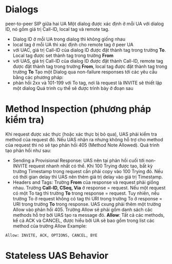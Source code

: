 # Dialogs
peer-to-peer SIP giữa hai UA
Một dialog được xác định ở mỗi UA với dialog ID, nó gồm giá trị Call-ID, local tag và remote tag. 
- Dialog ID ở mỗi UA trong dialog thì không giống nhau
- local tag ở mỗi UA thì xác định cho remote tag ở peer UA
- với UAC, giá trị Call-ID của dialog ID được đặt thành tag trong trường **To**. Local tag được set thành tag trong trường **From**
- với UAS, giá trị Call-ID của dialog ID được đặt thành Call-ID, remote tag được đặt thành tag trong trường **From**, local tag được đặt thành tag trong trường **To**
Tạo một Dialog
qua non-failure responses tới các yêu cầu bằng các phương pháp:
- phản hồi 2xx và 101-199 với To tag, nơi là request là INVITE sẽ thiết lập một dialog
Quá trình cụ thể sẽ được trình bày ở đoạn sau
# Method Inspection (phương pháp kiểm tra)
Khi request được xác thực (hoặc xác thực bị bỏ qua), UAS phải kiểm tra method của request đó. Nếu UAS nhận ra nhưng không hỗ trợ cho method của request thì nó sẽ tạo phản hồi 405 (Method Note Allowed). 
Quá trình tạo phản hồi như sau:
- Sending a Provisional Response: UAS nên tại phản hồi cuối tới non-INVITE request nhanh nhất có thể. Khi 100 Trying được tạo, bất kỳ trường Timestamp trong request cần phải copy vào 100 Trying đó. Nếu có thời gian delay thì UAS nên thêm giá trị delay vào giá trị Timestamp. 
- Headers and Tags: Trường **From** của response và request phải giống nhau. Trường **Call-ID, CSeq, Via** ở response = request. Nếu một request có một To tag thì trường **To** trong response = request. Tuy nhiên, nếu trường To ở request không có tag thì URI trong trường To ở response = URI trong trường **To** trong response. 
UAS cxung phải thêm một trường Allow vào phản hồi 405. Trường Allow sẽ phải gồm danh sách các methods hỗ trợ bởi UAS tạo ra message đó. 
**Allow**: Tất cả các methods, kể cả ACK và CANCEL, được hiểu bởi UA sẽ bao gồm trong list các method của trường Allow
Example: 
```
Allow: INVITE, ACK, OPTIONS, CANCEL, BYE
```
# Stateless UAS Behavior
